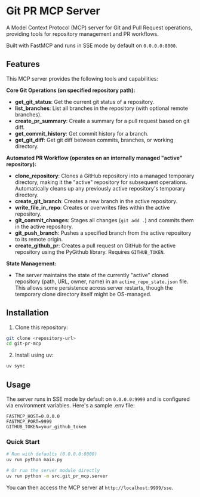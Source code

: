 # Git PR MCP Server

A Model Context Protocol (MCP) server for Git and Pull Request operations, providing tools for repository management and PR workflows.

Built with FastMCP and runs in SSE mode by default on `0.0.0.0:8000`.

## Features

This MCP server provides the following tools and capabilities:

**Core Git Operations (on specified repository path):**
- **get_git_status**: Get the current git status of a repository.
- **list_branches**: List all branches in the repository (with optional remote branches).
- **create_pr_summary**: Create a summary for a pull request based on git diff.
- **get_commit_history**: Get commit history for a branch.
- **get_git_diff**: Get git diff between commits, branches, or working directory.

**Automated PR Workflow (operates on an internally managed "active" repository):**
- **clone_repository**: Clones a GitHub repository into a managed temporary directory, making it the "active" repository for subsequent operations. Automatically cleans up any previously active repository's temporary directory.
- **create_git_branch**: Creates a new branch in the active repository.
- **write_file_in_repo**: Creates or overwrites files within the active repository.
- **git_commit_changes**: Stages all changes (`git add .`) and commits them in the active repository.
- **git_push_branch**: Pushes a specified branch from the active repository to its remote origin.
- **create_github_pr**: Creates a pull request on GitHub for the active repository using the PyGithub library. Requires `GITHUB_TOKEN`.

**State Management:**
- The server maintains the state of the currently "active" cloned repository (path, URL, owner, name) in an `active_repo_state.json` file. This allows some persistence across server restarts, though the temporary clone directory itself might be OS-managed.

## Installation

1. Clone this repository:
```bash
git clone <repository-url>
cd git-pr-mcp
```

2. Install using uv:
```bash
uv sync
```

## Usage

The server runs in SSE mode by default on `0.0.0.0:9999` and is configured via environment variables. Here's a sample .env file:

```
FASTMCP_HOST=0.0.0.0
FASTMCP_PORT=9999
GITHUB_TOKEN=your_github_token
```

### Quick Start

```bash
# Run with defaults (0.0.0.0:8000)
uv run python main.py

# Or run the server module directly
uv run python -m src.git_pr_mcp.server
```

You can then access the MCP server at `http://localhost:9999/sse`.